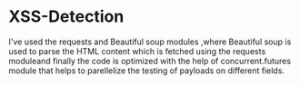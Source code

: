 # XSS-Detection

I've used the requests and Beautiful soup modules ,where Beautiful soup is used to parse the HTML content
which is fetched using the requests moduleand finally the code is optimized with the help of 
concurrent.futures module that helps to parellelize the testing of payloads on different fields.
